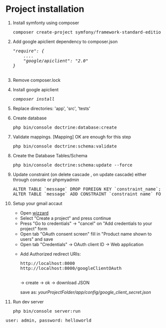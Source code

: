 <h1> Project installation</h1>
<ol>
	<li>
		<p>Install symfonty using composer</p>
		<pre>composer create-project symfony/framework-standard-edition project "3.2.6"</pre>
	</li>
	<li>
		<p>Add google apiclient dependency to composer.json</p>
		<i>
		<pre>
"require": {
	....
	"google/apiclient": "2.0"
}
		</pre>
		</i>
	</li>
	<li>
		<p>Remove composer.lock</p>
	</li>
	<li>
		<p>Install google apiclient</p>
		<i><pre>composer install</pre></i>
	</li>
	<li>
		<p>Replace directories: 'app', 'src', 'tests'</p>
	</li>
	<li>
		<p>Create database</p>
		<pre>php bin/console doctrine:database:create</pre>
	</li>
	<li>
		<p>Validate mappings. [Mapping] OK  are enough for this step</p>
		<pre>php bin/console doctrine:schema:validate</pre>
	</li>
	<li>
		<p>Create the Database Tables/Schema</p>
		<pre>php bin/console doctrine:schema:update --force</pre>
	</li>
	<li>
		<p>Update constraint (on delete cascade , on update cascade) either through console or phpmyadmin</p>
		<pre>ALTER TABLE `message` DROP FOREIGN KEY `constraint_name`; 
ALTER TABLE `message` ADD CONSTRAINT `constraint_name` FOREIGN KEY (`contact_id`) REFERENCES `contacts`(`id`) ON DELETE CASCADE ON UPDATE CASCADE;</pre>
	</li>	
	<li>
		<p>Setup your gmail accaut</p>
		<ul>
			<li>Open <a href="https://console.developers.google.com/start/api?id=gmail&hl=uk">wizzard</a></li>
			<li>Select "Create a project" and press continue</li>
			<li>Press "Go to credentials" -> "cancel" on "Add credentials to your project" form</li>
			<li>Open tab "OAuth consent screen" fill in "Product name shown to users" and save</li>
			<li>Open tab "Credentials" -> OAuth client ID -> Web application</li>
			<li>
				<p>Add Authorized redirect URIs:</p>
				<pre>
http://localhost:8000
http://localhost:8000/googleClientOAuth
				</pre>
				<p>-> create -> ok -> download JSON</p>
				<p>save as: <i>yourProjectFolder/app/config/google_client_secret.json</i></p>
			</li>			
		</ul>
	</li>
	<li>
		<p>Run dev server</p>
		<pre>php bin/console server:run</pre>
	</li>	
</ol>
<p><pre>user: admin, password: helloworld</pre></p>
